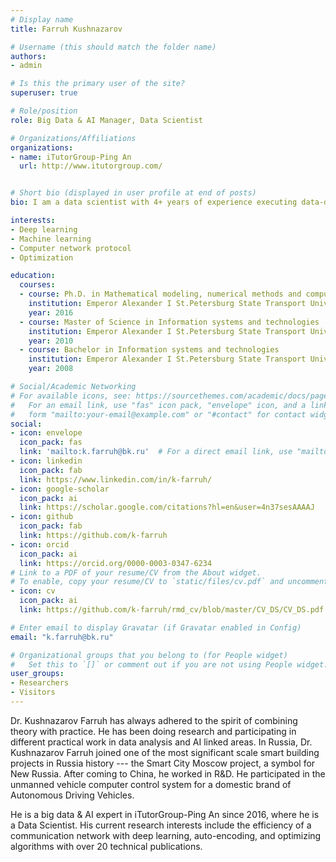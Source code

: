 ```yaml
---
# Display name
title: Farruh Kushnazarov

# Username (this should match the folder name)
authors:
- admin

# Is this the primary user of the site?
superuser: true

# Role/position
role: Big Data & AI Manager, Data Scientist

# Organizations/Affiliations
organizations:
- name: iTutorGroup-Ping An
  url: http://www.itutorgroup.com/


# Short bio (displayed in user profile at end of posts)
bio: I am a data scientist with 4+ years of experience executing data‐driven solutions to increase efficiency and algorithms' accuracy. I have a deep driven passion for software, database, and data science.

interests:
- Deep learning
- Machine learning
- Computer network protocol
- Optimization

education:
  courses:
  - course: Ph.D. in Mathematical modeling, numerical methods and computer programs
    institution: Emperor Alexander I St.Petersburg State Transport University
    year: 2016
  - course: Master of Science in Information systems and technologies
    institution: Emperor Alexander I St.Petersburg State Transport University
    year: 2010
  - course: Bachelor in Information systems and technologies
    institution: Emperor Alexander I St.Petersburg State Transport University
    year: 2008

# Social/Academic Networking
# For available icons, see: https://sourcethemes.com/academic/docs/page-builder/#icons
#   For an email link, use "fas" icon pack, "envelope" icon, and a link in the
#   form "mailto:your-email@example.com" or "#contact" for contact widget.
social:
- icon: envelope
  icon_pack: fas
  link: 'mailto:k.farruh@bk.ru'  # For a direct email link, use "mailto:test@example.org".
- icon: linkedin
  icon_pack: fab
  link: https://www.linkedin.com/in/k-farruh/
- icon: google-scholar
  icon_pack: ai
  link: https://scholar.google.com/citations?hl=en&user=4n37sesAAAAJ
- icon: github
  icon_pack: fab
  link: https://github.com/k-farruh
- icon: orcid
  icon_pack: ai
  link: https://orcid.org/0000-0003-0347-6234
# Link to a PDF of your resume/CV from the About widget.
# To enable, copy your resume/CV to `static/files/cv.pdf` and uncomment the lines below.
- icon: cv
  icon_pack: ai
  link: https://github.com/k-farruh/rmd_cv/blob/master/CV_DS/CV_DS.pdf

# Enter email to display Gravatar (if Gravatar enabled in Config)
email: "k.farruh@bk.ru"

# Organizational groups that you belong to (for People widget)
#   Set this to `[]` or comment out if you are not using People widget.
user_groups:
- Researchers
- Visitors
---
```


Dr. Kushnazarov Farruh has always adhered to the spirit of combining theory with practice. He has been doing research and participating in different practical work in data analysis and AI linked areas. In Russia, Dr. Kushnazarov Farruh joined one of the most significant scale smart building projects in Russia history --- the Smart City Moscow project, a symbol for New Russia. After coming to China, he worked in R&D. He participated in the unmanned vehicle computer control system for a domestic brand of Autonomous Driving Vehicles. 

He is a big data & AI expert in iTutorGroup-Ping An since 2016, where he is a Data Scientist. His current research interests include the efficiency of a communication network with deep learning, auto-encoding, and optimizing algorithms with over 20 technical publications. 

